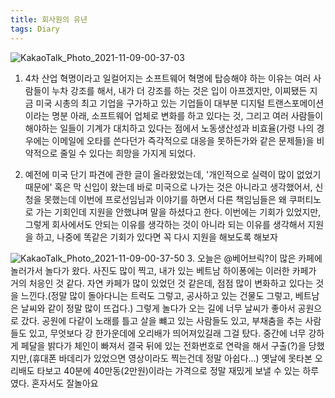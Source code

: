 ```yaml
---
title: 회사원의 유년
tags: Diary
---
```


![KakaoTalk_Photo_2021-11-09-00-37-03](https://user-images.githubusercontent.com/50545088/140772240-33635888-8d2a-4505-b97b-09faca14adf7.jpeg)

1. 4차 산업 혁명이라고 일컬어지는 소프트웨어 혁명에 탑승해야 하는 이유는 여러 사람들이 누차 강조를 해서, 내가 더 강조를 하는 것은 입이 아프겠지만, 이찌됐든 지금 미국 시총의 최고 기업을 구가하고 있는 기업들이 대부분 디지털 트랜스포메이션이라는 명분 아래, 소프트웨어 업체로 변화를 하고 있다는 것, 그리고 여러 사람들이 해야하는 일들이 기계가 대치하고 있다는 점에서 노동생산성과 비효율(가령 나의 경우에는 이메일에 오타를 쓴다던가 즉각적으로 대응을 못하든가와 같은 문제들)을 비약적으로 줄일 수 있다는 희망을 가지게 되었다.

2. 예전에 미국 단기 파견에 관한 글이 올라왔었는데, '개인적으로 실력이 많이 없었기 때문에' 혹은 막 신입이 왔는데 바로 미국으로 나가는 것은 아니라고 생각했어서, 신청을 못했는데 이번에 프로선임님과 이야기를 하면서 다른 책임님들은 왜 쿠퍼티노로 가는 기회인데 지원을 안했냐며 말을 하셨다고 한다. 이번에는 기회가 있었지만, 그렇게 회사에서도 안되는 이유를 생각하는 것이 아니라 되는 이유를 생각해서 지원을 하고, 나중에 똑같은 기회가 있다면 꼭 다시 지원을 해보도록 해보자 

![KakaoTalk_Photo_2021-11-09-00-37-50](https://user-images.githubusercontent.com/50545088/140772135-00b4f2d1-30e6-4641-9834-04e96019b302.jpeg)
3. 오늘은 @베어브릭?이 많은 카페에 놀러가서 놀다가 왔다. 사진도 많이 찍고, 내가 있는 베트남 하이퐁에는 이러한 카페가 거의 처응인 것 같다. 자연 카페가 많이 있었던 것 같은데, 점점 많이 변화하고 있다는 것을 느낀다.(정말 많이 돌아다니는 트럭도 그렇고, 공사하고 있는 건물도 그렇고, 베트남은 날씨와 같이 정말 많이 뜨겁다.) 그렇게 놀다가 오는 길에 너무 날씨가 좋아서 공원으로 갔다. 공원에 다같이 노래를 틀고 살을 뺴고 있는 사람들도 있고, 부채춤을 추는 사람들도 있고, 무엇보다 강 한가운데에 오리배가 띄어져있길래 그걸 탔다. 중간에 너무 강하게 페달을 밝다가 체인이 빠져서 결국 뒤에 있는 전화번호로 연락을 해서 구출(?)을 당했지만,(휴대폰 바데리가 있었으면 영상이라도 찍는건데 정말 아쉽다...) 옛날에 못타본 오리배도 타보고 40분에 40만동(2만원)이라는 가격으로 정말 재밌게 보낼 수 있는 하루였다. 혼자서도 잘놀아요